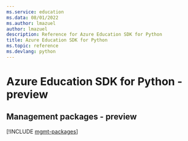 ```yaml
---
ms.service: education
ms.data: 08/01/2022
ms.author: lmazuel
author: lmazuel
description: Reference for Azure Education SDK for Python
title: Azure Education SDK for Python
ms.topic: reference
ms.devlang: python
---
```

# Azure Education SDK for Python - preview

## Management packages - preview
[!INCLUDE [mgmt-packages](education-mgmt-index.md)]